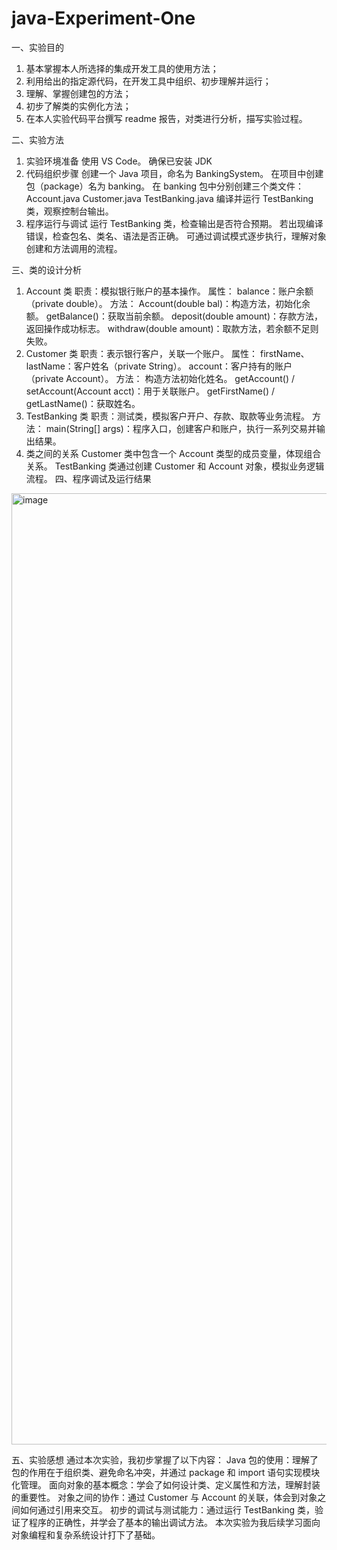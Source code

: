 # java-Experiment-One
一、实验目的
1. 基本掌握本人所选择的集成开发工具的使用方法；
2. 利用给出的指定源代码，在开发工具中组织、初步理解并运行；
3. 理解、掌握创建包的方法；
4. 初步了解类的实例化方法；
5. 在本人实验代码平台撰写 readme 报告，对类进行分析，描写实验过程。

二、实验方法
1. 实验环境准备
使用  VS Code。
确保已安装 JDK
2. 代码组织步骤
创建一个 Java 项目，命名为 BankingSystem。
在项目中创建包（package）名为 banking。
在 banking 包中分别创建三个类文件：
Account.java
Customer.java
TestBanking.java
编译并运行 TestBanking 类，观察控制台输出。
3. 程序运行与调试
运行 TestBanking 类，检查输出是否符合预期。
若出现编译错误，检查包名、类名、语法是否正确。
可通过调试模式逐步执行，理解对象创建和方法调用的流程。

三、类的设计分析
1. Account 类
职责：模拟银行账户的基本操作。
属性：
balance：账户余额（private double）。
方法：
Account(double bal)：构造方法，初始化余额。
getBalance()：获取当前余额。
deposit(double amount)：存款方法，返回操作成功标志。
withdraw(double amount)：取款方法，若余额不足则失败。
2. Customer 类
职责：表示银行客户，关联一个账户。
属性：
firstName、lastName：客户姓名（private String）。
account：客户持有的账户（private Account）。
方法：
构造方法初始化姓名。
getAccount() / setAccount(Account acct)：用于关联账户。
getFirstName() / getLastName()：获取姓名。
3. TestBanking 类
职责：测试类，模拟客户开户、存款、取款等业务流程。
方法：
main(String[] args)：程序入口，创建客户和账户，执行一系列交易并输出结果。
4. 类之间的关系
Customer 类中包含一个 Account 类型的成员变量，体现组合关系。
TestBanking 类通过创建 Customer 和 Account 对象，模拟业务逻辑流程。
四、程序调试及运行结果
<img width="2559" height="1522" alt="image" src="https://github.com/user-attachments/assets/e728dc64-817c-4c64-bf67-9d07b37fa4f7" />

五、实验感想
通过本次实验，我初步掌握了以下内容：
Java 包的使用：理解了包的作用在于组织类、避免命名冲突，并通过 package 和 import 语句实现模块化管理。
面向对象的基本概念：学会了如何设计类、定义属性和方法，理解封装的重要性。
对象之间的协作：通过 Customer 与 Account 的关联，体会到对象之间如何通过引用来交互。
初步的调试与测试能力：通过运行 TestBanking 类，验证了程序的正确性，并学会了基本的输出调试方法。
本次实验为我后续学习面向对象编程和复杂系统设计打下了基础。
